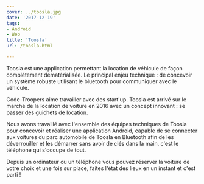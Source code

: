 ```yaml
---
cover: ../toosla.jpg
date: '2017-12-19'
tags:
- Android
- Web
title: 'Toosla'
url: /toosla.html

---
```


Toosla est une application permettant la location de véhicule de façon complètement dématérialisée.
Le principal enjeu technique : de concevoir un système robuste utilisant le bluetooth pour communiquer avec le véhicule.
<!--more-->

Code-Troopers aime travailler avec des start'up. Toosla est arrivé sur le marché de la location de voiture en 2016 avec un concept innovant : se passer des guichets de location.

Nous avons travaillé avec l'ensemble des équipes techniques de Toosla pour concevoir et réaliser une application Android, capable de se connecter aux voitures du parc automobile de Toosla en Bluetooth afin de les déverrouiller et les démarrer sans avoir de clés dans la main, c'est le téléphone qui s'occupe de tout.

Depuis un ordinateur ou un téléphone vous pouvez réserver la voiture de votre choix et une fois sur place, faites l'état des lieux en un instant et c'est parti !
